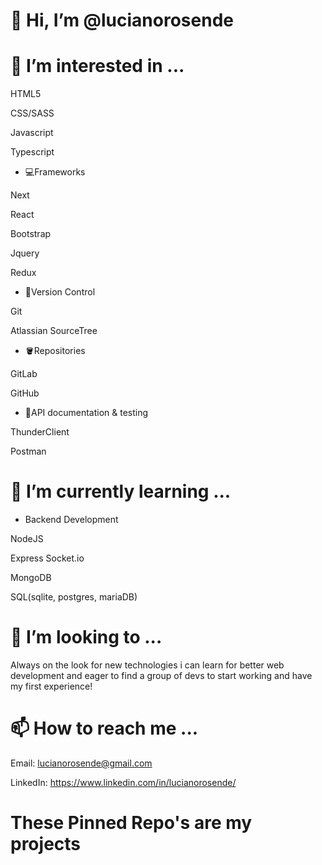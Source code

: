 # 👋 Hi, I’m @lucianorosende
# 👀 I’m interested in ...

HTML5

CSS/SASS

Javascript

Typescript

- 💻Frameworks

Next

React

Bootstrap

Jquery

Redux

- 📂Version Control

Git

Atlassian SourceTree

- 🪣Repositories 

GitLab

GitHub

- 📜API documentation & testing

ThunderClient

Postman
# 🌱 I’m currently learning ...
- Backend Development

NodeJS

Express
Socket.io

MongoDB

SQL(sqlite, postgres, mariaDB)

# 💞️ I’m looking to ...

Always on the look for new technologies i can learn for better web development and eager to find a group of devs to start working and have my first experience!

# 📫 How to reach me ...
Email: lucianorosende@gmail.com

LinkedIn: https://www.linkedin.com/in/lucianorosende/

# These Pinned Repo's are my projects
<!---
lucianorosende/lucianorosende is a ✨ special ✨ repository because its `README.md` (this file) appears on your GitHub profile.
You can click the Preview link to take a look at your changes.
--->
